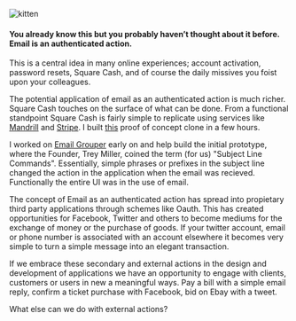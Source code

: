 ![kitten](http://placekitten.com/g/500/300)

#### You already know this but you probably haven&#8217;t thought about it before. Email is an authenticated action.

This is a central idea in many online experiences; account activation, password resets, Square Cash, and of course the daily missives you foist upon your colleagues.

The potential application of email as an authenticated action is much richer. Square Cash touches on the surface of what can be done. From a functional standpoint Square Cash is fairly simple to replicate using services like [Mandrill](http://mandrill.com) and [Stripe](http://stripe.com). I built [this](https://github.com/jdcauley/StripeCash) proof of concept clone in a few hours.

I worked on [Email Grouper](http://emailgrouper.com/) early on and help build the initial prototype, where the Founder, Trey Miller, coined the term (for us) "Subject Line Commands". Essentially, simple phrases or prefixes in the subject line changed the action in the application when the email was recieved. Functionally the entire UI was in the use of email.

The concept of Email as an authenticated action has spread into propietary third party applications through schemes like Oauth. This has created opportunities for Facebook, Twitter and others to become mediums for the exchange of money or the purchase of goods. If your twitter account, email or phone number is associated with an account elsewhere it becomes very simple to turn a simple message into an elegant transaction.

If we embrace these secondary and external actions in the design and development of applications we have an opportunity to engage with clients, customers or users in new a meaningful ways. Pay a bill with a simple email reply, confirm a ticket purchase with Facebook, bid on Ebay with a tweet.

What else can we do with external actions?
